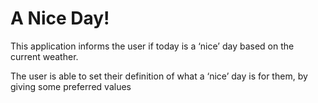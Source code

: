 # A Nice Day!


This application informs the user if today is a ‘nice’ day based on the current weather.

The user is able to set their definition of what a ‘nice’ day is for them, by giving some preferred values


